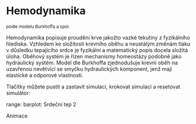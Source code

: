 # Hemodynamika
<div class="w3-row">
<div class="w3-third"> 
<sup>podle modelu Burkhoffa a spol.</sup>

Hemodynamika popisuje proudění krve jakožto vazké tekutiny 
z fyzikálního hlediska. Vzhledem ke složitosti krevního oběhu 
a neustálým změnám tlaku v důsledku tepajícího srdce je fyzikální a 
matematický popis docela složitá úloha. 
Oběhový systém je řízen mechanismy homeostázy podobně jako hydraulický systém.
Model dle Burkhoffa zjednodušuje krevní oběh na uzavřenou nevětvící se smyčku hydraulických 
komponent, jenž mají elastické a odporové vlastnosti.  

Tlačítky můžete pustit a zastavit simulaci, krokovat simulaci a resetovat simulátor:
<bdl-fmi id="id4" src="BurkhoffFMI.js" 
         fminame="Cardiovascular_Model_Burkhoff_HemodynamicsBurkhoff_0shallow"
         tolerance="0.000001" starttime="0" guid="{b5629132-3ba6-4153-87c2-f3ff108e1920}"
         valuereferences="33554435,637534265,637534241,637534290,16777312,637534466,637534294,637534268,33554438,637534345,33554436,637534290,33554437,637534323,637534348,637534374"
         valuelabels="Left Ventricle Volume,Pressure in Left Ventricle,Pressure in Aorta, Pressure in Left Atria, Heart Rate, LA elastance,MV open, AOV open, RV volume,RV pressure,LA volume, LA pressure, RA volume,RA pressure,TV open,PV open"         
         inputs="id1,16777312,1,60;id2,16777312,1,60"></bdl-fmi>

range:
<bdl-range id="id1" min="40" max="180" step="1" default="60" title="Srdeční tep:"></bdl-range>
barplot: Srdeční tep 2
<bdl-chartjs-barplot id="id2" extremelimits="20,220" normallimits="40,180" nominal="1" initialdata="60"
  fromid="id4"
  refindex="4"
  convertors="60,1"
  twoway="true"></bdl-chartjs-barplot>

Animace 

<bdl-animate-adobe 
    src="Faze_srdce.js" 
    width="335"
    height="480"
    name="Faze_srdce"
    fromid="id4" ></bdl-animate-adobe>
    
<bdl-bind2a findex="0" aname="ventricles.ventriclesTotal.VentricleLeft_anim" amin="100" amax="0" fmin="0.00007" fmax="0.00015"></bdl-bind2a>
<bdl-bind2a findex="6" aname="ValveMV_anim" amin="99" amax="0" fmin="0" fmax="1"></bdl-bind2a>
<bdl-bind2a findex="7" aname="ValveAOV_anim" amin="0" amax="99" fmin="0" fmax="1"></bdl-bind2a>
<bdl-bind2a findex="14" aname="ValveTV_anim" amin="99" amax="0" fmin="0" fmax="1"></bdl-bind2a>
<bdl-bind2a findex="15" aname="ValvePV_anim" amin="0" amax="99" fmin="0" fmax="1"></bdl-bind2a>
</div>
<div class="w3-rest">
<bdl-chartjs-xy 
    id="id10" 
    width="400" 
    height="400" 
    fromid="id4" 
    labels="Left Ventricle Volume, Pressure in Left Ventricle" 
    initialdata=";;0,0.00015;0,28000;0,0.00015;0,1400" 
    refindex="0" 
    refvalues="2"></bdl-chartjs-xy>
<bdl-chartjs-time   
    id="id10"  
    width="700"  
    height="400"  
    fromid="id4"  
    labels="Pressure in Aorta,Pressure in Left Ventricle, Left Ventricle Volume" 
    refindex="1"  
    refvalues="3"></bdl-chartjs-time> 

</div>
</div>
